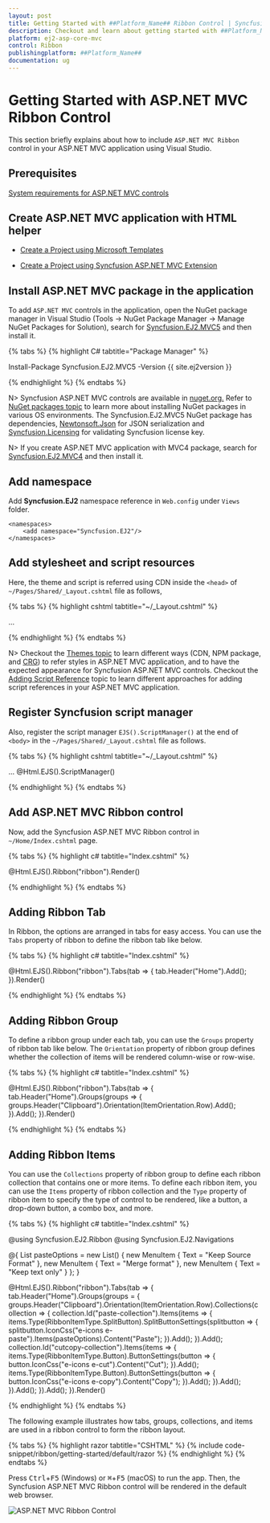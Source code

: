 ```yaml
---
layout: post
title: Getting Started with ##Platform_Name## Ribbon Control | Syncfusion
description: Checkout and learn about getting started with ##Platform_Name## Ribbon control of Syncfusion Essential JS 2 and more details.
platform: ej2-asp-core-mvc
control: Ribbon
publishingplatform: ##Platform_Name##
documentation: ug
---
```


# Getting Started with ASP.NET MVC Ribbon Control

This section briefly explains about how to include `ASP.NET MVC Ribbon` control in your ASP.NET MVC application using Visual Studio.

## Prerequisites

[System requirements for ASP.NET MVC controls](https://ej2.syncfusion.com/aspnetmvc/documentation/system-requirements)

## Create ASP.NET MVC application with HTML helper

* [Create a Project using Microsoft Templates](https://learn.microsoft.com/en-us/aspnet/mvc/overview/getting-started/introduction/getting-started#create-your-first-app)

* [Create a Project using Syncfusion ASP.NET MVC Extension](https://ej2.syncfusion.com/aspnetmvc/documentation/getting-started/project-template)

## Install ASP.NET MVC package in the application

To add `ASP.NET MVC` controls in the application, open the NuGet package manager in Visual Studio (Tools → NuGet Package Manager → Manage NuGet Packages for Solution), search for [Syncfusion.EJ2.MVC5](https://www.nuget.org/packages/Syncfusion.EJ2.MVC5) and then install it.

{% tabs %}
{% highlight C# tabtitle="Package Manager" %}

Install-Package Syncfusion.EJ2.MVC5 -Version {{ site.ej2version }}

{% endhighlight %}
{% endtabs %}

N> Syncfusion ASP.NET MVC controls are available in [nuget.org.](https://www.nuget.org/packages?q=syncfusion.EJ2) Refer to [NuGet packages topic](https://ej2.syncfusion.com/aspnetmvc/documentation/nuget-packages) to learn more about installing NuGet packages in various OS environments. The Syncfusion.EJ2.MVC5 NuGet package has dependencies, [Newtonsoft.Json](https://www.nuget.org/packages/Newtonsoft.Json/) for JSON serialization and [Syncfusion.Licensing](https://www.nuget.org/packages/Syncfusion.Licensing/) for validating Syncfusion license key.

N> If you create ASP.NET MVC application with MVC4 package, search for [Syncfusion.EJ2.MVC4](https://www.nuget.org/packages/Syncfusion.EJ2.MVC4) and then install it.

## Add namespace

Add **Syncfusion.EJ2** namespace reference in `Web.config` under `Views` folder.

```
<namespaces>
    <add namespace="Syncfusion.EJ2"/>
</namespaces>
```

## Add stylesheet and script resources

Here, the theme and script is referred using CDN inside the `<head>` of `~/Pages/Shared/_Layout.cshtml` file as follows,

{% tabs %}
{% highlight cshtml tabtitle="~/_Layout.cshtml" %}

<head>
    ...
    <!-- Syncfusion ASP.NET MVC controls styles -->
    <link rel="stylesheet" href="https://cdn.syncfusion.com/ej2/{{ site.ej2version }}/fluent.css" />
    <!-- Syncfusion ASP.NET MVC controls scripts -->
    <script src="https://cdn.syncfusion.com/ej2/{{ site.ej2version }}/dist/ej2.min.js"></script>
</head>

{% endhighlight %}
{% endtabs %}

N> Checkout the [Themes topic](https://ej2.syncfusion.com/aspnetmvc/documentation/appearance/theme) to learn different ways (CDN, NPM package, and [CRG](https://ej2.syncfusion.com/aspnetmvc/documentation/common/custom-resource-generator)) to refer styles in ASP.NET MVC application, and to have the expected appearance for Syncfusion ASP.NET MVC controls. Checkout the [Adding Script Reference](https://ej2.syncfusion.com/aspnetmvc/documentation/common/adding-script-references) topic to learn different approaches for adding script references in your ASP.NET MVC application.

## Register Syncfusion script manager

Also, register the script manager `EJS().ScriptManager()` at the end of `<body>` in the `~/Pages/Shared/_Layout.cshtml` file as follows.

{% tabs %}
{% highlight cshtml tabtitle="~/_Layout.cshtml" %}

<body>
...
    <!-- Syncfusion ASP.NET MVC Script Manager -->
    @Html.EJS().ScriptManager()
</body>

{% endhighlight %}
{% endtabs %}

## Add ASP.NET MVC Ribbon control

Now, add the Syncfusion ASP.NET MVC Ribbon control in `~/Home/Index.cshtml` page.

{% tabs %}
{% highlight c# tabtitle="Index.cshtml" %}

@Html.EJS().Ribbon("ribbon").Render()

{% endhighlight %}
{% endtabs %}

## Adding Ribbon Tab

In Ribbon, the options are arranged in tabs for easy access. You can use the `Tabs` property of ribbon to define the ribbon tab like below.

{% tabs %}
{% highlight c# tabtitle="Index.cshtml" %}

@Html.EJS().Ribbon("ribbon").Tabs(tab =>
{
    tab.Header("Home").Add();
}).Render()

{% endhighlight %}
{% endtabs %}

## Adding Ribbon Group

To define a ribbon group under each tab, you can use the `Groups` property of ribbon tab like below. The `Orientation` property of ribbon group defines whether the collection of items will be rendered column-wise or row-wise.

{% tabs %}
{% highlight c# tabtitle="Index.cshtml" %}

@Html.EJS().Ribbon("ribbon").Tabs(tab =>
{
    tab.Header("Home").Groups(groups =>
    {
        groups.Header("Clipboard").Orientation(ItemOrientation.Row).Add();
    }).Add();
}).Render()

{% endhighlight %}
{% endtabs %}

## Adding Ribbon Items

You can use the `Collections` property of ribbon group to define each ribbon collection that contains one or more items. To define each ribbon item, you can use the `Items` property of ribbon collection and the `Type` property of ribbon item to specify the type of control to be rendered, like a button, a drop-down button, a combo box, and more.

{% tabs %}
{% highlight c# tabtitle="Index.cshtml" %}

@using Syncfusion.EJ2.Ribbon
@using Syncfusion.EJ2.Navigations

@{
    List<MenuItem> pasteOptions = new List<MenuItem>() { new MenuItem { Text = "Keep Source Format" }, new MenuItem { Text = "Merge format" }, new MenuItem { Text = "Keep text only" } };
}

@Html.EJS().Ribbon("ribbon").Tabs(tab =>
{
    tab.Header("Home").Groups(groups =
    {
        groups.Header("Clipboard").Orientation(ItemOrientation.Row).Collections(collection =>
        {
            collection.Id("paste-collection").Items(items =>
            {
                items.Type(RibbonItemType.SplitButton).SplitButtonSettings(splitbutton =>
                {
                    splitbutton.IconCss("e-icons e-paste").Items(pasteOptions).Content("Paste");
                }).Add();
            }).Add();
            collection.Id("cutcopy-collection").Items(items =>
            {
                items.Type(RibbonItemType.Button).ButtonSettings(button =>
                {
                    button.IconCss("e-icons e-cut").Content("Cut");
                }).Add();
                items.Type(RibbonItemType.Button).ButtonSettings(button =>
                {
                    button.IconCss("e-icons e-copy").Content("Copy");
                }).Add();
            }).Add();
        }).Add();
    }).Add();
}).Render()

{% endhighlight %}
{% endtabs %}

The following example illustrates how tabs, groups, collections, and items are used in a ribbon control to form the ribbon layout.


{% tabs %}
{% highlight razor tabtitle="CSHTML" %}
{% include code-snippet/ribbon/getting-started/default/razor %}
{% endhighlight %}
{% endtabs %}

Press <kbd>Ctrl</kbd>+<kbd>F5</kbd> (Windows) or <kbd>⌘</kbd>+<kbd>F5</kbd> (macOS) to run the app. Then, the Syncfusion ASP.NET MVC Ribbon control will be rendered in the default web browser.

![ASP.NET MVC Ribbon Control](images/ribbon.png)

